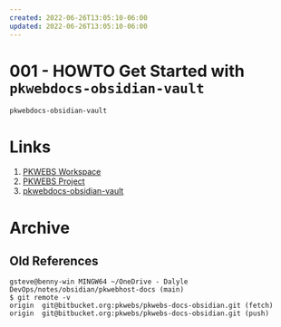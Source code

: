 ```yaml
---
created: 2022-06-26T13:05:10-06:00
updated: 2022-06-26T13:05:10-06:00
---
```



# 001 - HOWTO Get Started with `pkwebdocs-obsidian-vault`
````text
pkwebdocs-obsidian-vault
````

# Links
1.  [PKWEBS Workspace](https://bitbucket.org/pkwebs/)
2.  [PKWEBS Project](https://bitbucket.org/pkwebs/workspace/projects/PKWEBS)
3.  [pkwebdocs-obsidian-vault](https://bitbucket.org/pkwebs/pkwebdocs-obsidian-vault/)




# Archive
## Old References
```shell
gsteve@benny-win MINGW64 ~/OneDrive - Dalyle DevOps/notes/obsidian/pkwebhost-docs (main)
$ git remote -v
origin  git@bitbucket.org:pkwebs/pkwebs-docs-obsidian.git (fetch)
origin  git@bitbucket.org:pkwebs/pkwebs-docs-obsidian.git (push)
````

